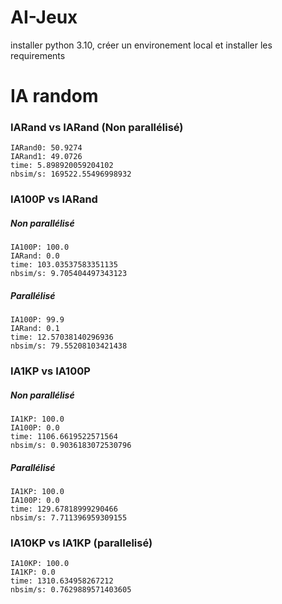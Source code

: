# AI-Jeux
installer python 3.10, créer un environement local et installer les requirements

# IA random

### IARand vs IARand (Non parallélisé)
    IARand0: 50.9274 
    IARand1: 49.0726
    time: 5.898920059204102
    nbsim/s: 169522.55496998932

### IA100P vs IARand
##### Non parallélisé
    IA100P: 100.0 
    IARand: 0.0
    time: 103.03537583351135
    nbsim/s: 9.705404497343123

##### Parallélisé
    IA100P: 99.9 
    IARand: 0.1
    time: 12.57038140296936
    nbsim/s: 79.55208103421438

### IA1KP vs IA100P
##### Non parallélisé
    IA1KP: 100.0
    IA100P: 0.0
    time: 1106.6619522571564
    nbsim/s: 0.9036183072530796

##### Parallélisé
    IA1KP: 100.0 
    IA100P: 0.0
    time: 129.67818999290466
    nbsim/s: 7.711396959309155

### IA10KP vs IA1KP (parallelisé)
    IA10KP: 100.0 
    IA1KP: 0.0
    time: 1310.634958267212
    nbsim/s: 0.7629889571403605
